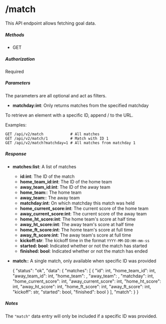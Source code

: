 # /match

This API endpoint allows fetching goal data.

##### Methods

* GET

##### Authorization

Required

##### Parameters

The parameters are all optional and act as filters.

* **matchday:int**: Only returns matches from the specified matchday

To retrieve an element with a specific ID, append /<ID> to the URL.

Examples:

    GET /api/v2/match            # All matches
    GET /api/v2/match/1          # Match with ID 1
    GET /api/v2/match?matchday=1 # All matches from matchday 1

##### Response

* **matches:list**: A list of matches
  * **id:int**: The ID of the match
  * **home_team_id:int**: The ID of the home team
  * **away_team_id:int**: The ID of the away team
  * **home_team:<Team>**: The home team
  * **away_team:<Team>**: The away team
  * **matchday:int**: On which matchday this match was held
  * **home_current_score:int**: The current score of the home team
  * **away_current_score:int**: The current score of the away team
  * **home_ht_score:int**: The home team's score at half time
  * **away_ht_score:int**: The away team's score at half time
  * **home_ft_score:int**: The home team's score at full time
  * **away_ft_score:int**: The away team's score at full time
  * **kickoff:str**: The kickoff time in the format ```YYYY-MM-DD:HH-mm-ss```
  * **started: bool**: Indicated whether or not the match has started
  * **finished: bool**: Indicated whether or not the match has ended
* **match:<Match>**: A single match, only available when specific ID was provided


    {
        "status": "ok",
        "data": {
            "matches": [
                {
                    "id": int,
                    "home_team_id": int,
                    "away_team_id": int,
                    "home_team": <Team>,
                    "away_team": <Team>,
                    "matchday": int,
                    "home_current_score": int,
                    "away_current_score": int,
                    "home_ht_score": int,
                    "away_ht_score": int,
                    "home_ft_score": int,
                    "away_ft_score": int,
                    "kickoff": str,
                    "started": bool,
                    "finished": bool
                }
            ],
            "match": <Match>
        }
    }

##### Notes

The ```"match"``` data entry will only be included if a specific ID
was provided.
